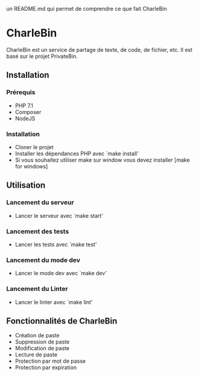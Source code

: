 un README.md qui permet de comprendre ce que fait CharleBin

# CharleBin

CharleBin est un service de partage de texte, de code, de fichier, etc. Il est basé sur le projet PrivateBin.


## Installation

### Prérequis

- PHP 7.1
- Composer
- NodeJS

### Installation

- Cloner le projet
- Installer les dépendances PHP avec `make install'
- Si vous souhaitez utiliser make sur window vous devez installer [make for windows]


## Utilisation

### Lancement du serveur

- Lancer le serveur avec `make start'

### Lancement des tests
- Lancer les tests avec `make test'

### Lancement du mode dev
- Lancer le mode dev avec `make dev'

### Lancement du Linter
- Lancer le linter avec `make lint'


## Fonctionnalités de CharleBin

- Création de paste
- Suppression de paste
- Modification de paste
- Lecture de paste
- Protection par mot de passe
- Protection par expiration



